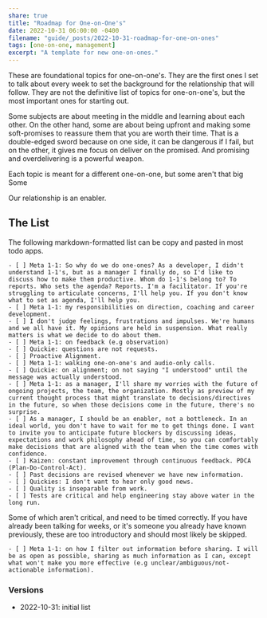 ```yaml
---
share: true
title: "Roadmap for One-on-One's"
date: 2022-10-31 06:00:00 -0400
filename: "guide/_posts/2022-10-31-roadmap-for-one-on-ones"
tags: [one-on-one, management]
excerpt: "A template for new one-on-ones."
---
```


These are foundational topics for one-on-one's. They are the first ones I set to talk about every week to set the background for the relationship that will follow. They are not the definitive list of topics for one-on-one's, but the most important ones for starting out.

Some subjects are about meeting in the middle and learning about each other. On the other hand, some are about being upfront and making some soft-promises to reassure them that you are worth their time. That is a double-edged sword because on one side, it can be dangerous if I fail, but on the other, it gives me focus on deliver on the promised. And promising and overdelivering is a powerful weapon.

Each topic is meant for a different one-on-one, but some aren't that big Some

Our relationship is an enabler.

## The List

The following markdown-formatted list can be copy and pasted in most todo apps.

```
- [ ] Meta 1-1: So why do we do one-ones? As a developer, I didn't understand 1-1's, but as a manager I finally do, so I'd like to discuss how to make them productive. Whom do 1-1's belong to? To reports. Who sets the agenda? Reports. I'm a facilitator. If you're struggling to articulate concerns, I'll help you. If you don't know what to set as agenda, I'll help you.
- [ ] Meta 1-1: my responsibilities on direction, coaching and career development.
- [ ] I don't judge feelings, frustrations and impulses. We're humans and we all have it. My opinions are held in suspension. What really matters is what we decide to do about them.
- [ ] Meta 1-1: on feedback (e.g observation)
- [ ] Quickie: questions are not requests.
- [ ] Proactive Alignment.
- [ ] Meta 1-1: walking one-on-one's and audio-only calls.
- [ ] Quickie: on alignment; on not saying "I understood" until the message was actually understood.
- [ ] Meta 1-1: as a manager, I'll share my worries with the future of ongoing projects, the team, the organization. Mostly as preview of my current thought process that might translate to decisions/directives in the future, so when those decisions come in the future, there's no surprise.
- [ ] As a manager, I should be an enabler, not a bottleneck. In an ideal world, you don't have to wait for me to get things done. I want to invite you to anticipate future blockers by discussing ideas, expectations and work philosophy ahead of time, so you can comfortably make decisions that are aligned with the team when the time comes with confidence.
- [ ] Kaizen: constant improvement through continuous feedback. PDCA (Plan-Do-Control-Act).
- [ ] Past decisions are revised whenever we have new information.
- [ ] Quickies: I don't want to hear only good news.
- [ ] Quality is inseparable from work.
- [ ] Tests are critical and help engineering stay above water in the long run.
```

Some of which aren't critical, and need to be timed correctly. If you have already been talking for weeks, or it's someone you already have known previously, these are too introductory and should most likely be skipped.

```
- [ ] Meta 1-1: on how I filter out information before sharing. I will be as open as possible, sharing as much information as I can, except what won't make you more effective (e.g unclear/ambiguous/not-actionable information).
```

### Versions

- 2022-10-31: initial list